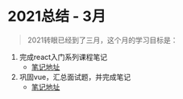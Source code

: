 # 2021总结 - 3月
> 2021转眼已经到了三月，这个月的学习目标是：
1. 完成react入门系列课程笔记
    - [笔记地址](https://freshhu.github.io/blog/pages/accumulation/front/react-note-1.html)
2. 巩固vue，汇总面试题，并完成笔记
    - [笔记地址](https://freshhu.github.io/blog/pages/interview/interview-vue-1.html)